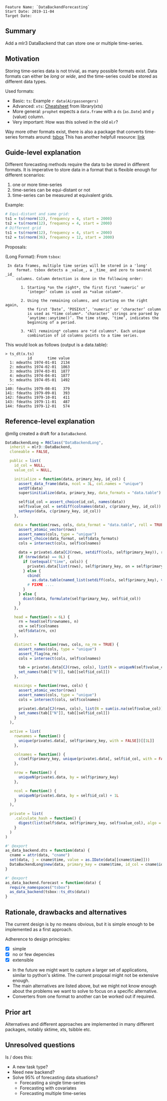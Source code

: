 ```
Feature Name: `DataBackendForecasting`
Start Date: 2019-11-04
Target Date:
```

## Summary
[summary]: #summary

Add a mlr3 DataBackend that can store one or multiple time-series.

## Motivation
[motivation]: #motivation

Storing time-series data is not trivial, as many possible formats exist. 
Data formats can either be *long* or *wide*, and the time-series could be stored as 
different data types.

Used formats: 
- Basic: `ts`: Example `r data(Airpassengers)`
- Advanced: `xts`: [Cheatsheet](https://www.datacamp.com/community/blog/r-xts-cheat-sheet) from library(xts)
- More general: `prophet` expects a `data.frame` with a `ds` (`as.Date`) and `y` (value) column.
- Very important: How was this solved in the old `mlr`?

Way more other formats exist, there is also a package that converts time-series formats around:
[tsbox](https://github.com/christophsax/tsbox)
This has another helpfull resource: [link](https://github.com/christophsax/tsbox)

## Guide-level explanation
[guide-level-explanation]: #guide-level-explanation

Different forecasting methods require the data to be stored in different formats.
It is imperative to store data in a format that is flexible enough for different scenarios:

1. one or more time-series
2. time-series can be equi-distant or  not
3. time-series can be measured at equivalent grids.


Example: 

```r
# Equi-distant and same grid:
ts1 = ts(rnorm(12), frequency = 4, start = 2000)
ts2 = ts(rnorm(12), frequency = 4, start = 2000)
# Different grid
ts1 = ts(rnorm(12), frequency = 4, start = 2000)
ts2 = ts(rnorm(36), frequency = 12, start = 2000)
```


Proposals:

(Long Format): From `tsbox`: 

```
 In data frames, multiple time series will be stored in a 'long'
     format. tsbox detects a _value_, a _time_ and zero to several _id_
     columns. Column detection is done in the following order:

       1. Starting *on the right*, the first first ‘numeric’ or
          ‘integer’ column is used as *value column*.

       2. Using the remaining columns, and starting on the right again,
          the first ‘Date’, ‘POSIXct’, ‘numeric’ or ‘character’ column
          is used as *time column*. ‘character’ strings are parsed by
          ‘anytime::anytime()’. The time stamp, ‘time’, indicates the
          beginning of a period.

       3. *All remaining* columns are *id columns*. Each unique
          combination of id columns points to a time series.

```
This would look as follows (output is a data.table):
```
> ts_dt(x.ts)
          id       time value
  1: mdeaths 1974-01-01  2134
  2: mdeaths 1974-02-01  1863
  3: mdeaths 1974-03-01  1877
  4: mdeaths 1974-04-01  1877
  5: mdeaths 1974-05-01  1492
 ---                         
140: fdeaths 1979-08-01   379
141: fdeaths 1979-09-01   393
142: fdeaths 1979-10-01   411
143: fdeaths 1979-11-01   487
144: fdeaths 1979-12-01   574
```


## Reference-level explanation
[reference-level-explanation]: #reference-level-explanation

@mllg created a draft for a `DataBackend`.

```r
DataBackendLong = R6Class("DataBackendLong",
  inherit = mlr3::DataBackend,
  cloneable = FALSE,

  public = list(
    id_col = NULL,
    value_col = NULL,

    initialize = function(data, primary_key, id_col) {
      assert_data_frame(data, ncol = 3L, col.names = "unique")
      setDT(data)
      super$initialize(data, primary_key, data_formats = "data.table")

      self$id_col = assert_choice(id_col, names(data))
      self$value_col = setdiff(colnames(data), c(primary_key, id_col))
      setkeyv(data, c(primary_key, id_col))
    },

    data = function(rows, cols, data_format = "data.table", roll = TRUE) {
      assert_atomic_vector(rows)
      assert_names(cols, type = "unique")
      assert_choice(data_format, self$data_formats)
      cols = intersect(cols, self$colnames)

      data = private$.data[CJ(rows, setdiff(cols, self$primary_key)), roll = roll]
      if (nrow(data) == 0L) {
        if (setequal("time", cols)) {
          private$.data[list(rows), self$primary_key, on = self$primary_key, with = FALSE][[1]]
        } else {
          cbind(
            as.data.table(named_list(setdiff(cols, self$primary_key), vector(typeof(private$.data$value)))))
          # FIXME ....
        }
      } else {
        dcast(data, formulate(self$primary_key, self$id_col))
      }
    },

    head = function(n = 6L) {
      rn = head(self$rownames, n)
      cn = self$colnames
      self$data(rn, cn)
    },

    distinct = function(rows, cols, na_rm = TRUE) {
      assert_names(cols, type = "unique")
      assert_flag(na_rm)
      cols = intersect(cols, self$colnames)

      tab = private$.data[CJ(rows, cols), list(N = uniqueN(self$value_col, na.rm = na_rm)), by = c(self$id_col)]
      set_names(tab[["N"]], tab[[self$id_col]])
    },

    missings = function(rows, cols) {
      assert_atomic_vector(rows)
      assert_names(cols, type = "unique")
      cols = intersect(cols, self$colnames)

      private$.data[CJ(rows, cols), list(N = sum(is.na(self$value_col))), by = c(self$id_col)]
      set_names(tab[["N"]], tab[[self$id_col]])
    }
  ),

  active = list(
    rownames = function() {
      unique(private$.data[, self$primary_key, with = FALSE])[[1L]]
    },

    colnames = function() {
      c(self$primary_key, unique(private$.data[, self$id_col, with = FALSE])[[1L]])
    },

    nrow = function() {
      uniqueN(private$.data, by = self$primary_key)
    },

    ncol = function() {
      uniqueN(private$.data, by = self$id_col) + 1L
    }
  ),

  private = list(
    .calculate_hash = function() {
      digest(list(self$data, self$primary_key, self$value_col), algo = "xxhash64")
    }
  )
)

#' @export
as_data_backend.dts = function(data) {
  cname = attr(data, "cname")
  set(data, j = cname$time, value = as.IDate(data[[cname$time]]))
  DataBackendLong$new(data, primary_key = cname$time, id_col = cname$id)
}

#' @export
as_data_backend.forecast = function(data) {
  require_namespaces("tsbox")
  as_data_backend(tsbox::ts_dts(data))
}
```


## Rationale, drawbacks and alternatives
[rationale-and-alternatives]: #rationale-and-alternatives

The current design is by no means obvious, but it  is simple enough to be implemented
as a first approach.

Adherence to design principles: 
- [x] simple 
- [x] no or few depencies
- [x] extensible

- In the future we might want to capture a larger set of applications, similar to python's sktime.
  The current proposal might not be extensive enough.
- The main alternatives are listed above, but we might not know enough about the problems we want to solve
  to focus on a specific alternative.
- Converters from one format to another can be worked out if required.

## Prior art
[prior-art]: #prior-art

Alternatives and different approaches are implemented in many different packages, notably sktime, xts, tsibble etc.


## Unresolved questions
[unresolved-questions]: #unresolved-questions

Is / does this: 
- A new task type?
- Need new backend?
- Solve 95% of forecasting data situations?
  - Forecasting a single time-series
  - Forecasting with covariates
  - Forecasting multiple time-series
